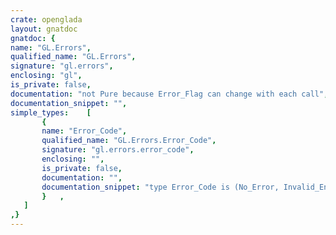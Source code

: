 ```yaml
---
crate: openglada
layout: gnatdoc
gnatdoc: {
name: "GL.Errors",
qualified_name: "GL.Errors",
signature: "gl.errors",
enclosing: "gl",
is_private: false,
documentation: "not Pure because Error_Flag can change with each call",
documentation_snippet: "",
simple_types:    [
       {
       name: "Error_Code",
       qualified_name: "GL.Errors.Error_Code",
       signature: "gl.errors.error_code",
       enclosing: "",
       is_private: false,
       documentation: "",
       documentation_snippet: "type Error_Code is (No_Error, Invalid_Enum, Invalid_Value, Invalid_Operation,\n                    Stack_Overflow, Stack_Underflow, Out_Of_Memory,\n                    Invalid_Framebuffer_Operation);",
       }   ,
   ]
,}
---
```

